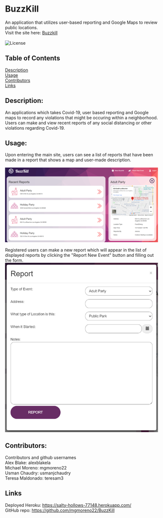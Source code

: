 # BuzzKill

An application that utilizes user-based reporting and Google Maps to review public locations.<br>
Visit the site here: [Buzzkill](https://salty-hollows-77148.herokuapp.com/)<br><br>
![License](https://img.shields.io/badge/LICENSE-MIT-GREEN)

## Table of Contents

[Description](#Description)<br>
[Usage](#Usage)<br>
[Contributors](#Contributors)<br>
[Links](#Links)

## Description:
An applications which takes Covid-19, user based reporting and Google maps to record any violations that might be occuring within a neighborhood. Users can make and view recent reports of any social distancing or other violations regarding Covid-19.

## Usage:
Upon entering the main site, users can see a list of reports that have been made in a report that shows a map and user-made description.<br><br>
![Buzzkill main site with list of reports on left and demo report on right](./public/images/readme/Buzzkill-ex1.png)

Registered users can make a new report which will appear in the list of displayed reports by clicking the "Report New Event" button and filling out the form.
![Buzzkill site report form](./public/images/readme/Buzzkill-ex2.png)

## Contributors:
Contributors and github usernames<br>
Alex Blake: alexblakela<br>
Michael Moreno: mgmoreno22<br>
Usman Chaudry:  usmanjchaudry<br>
Teresa Maldonado: teresam3

## Links
Deployed Heroku: https://salty-hollows-77148.herokuapp.com/<br>
GitHub repo: https://github.com/mgmoreno22/BuzzKill

